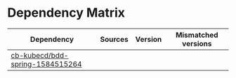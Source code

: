 # Dependency Matrix

Dependency | Sources | Version | Mismatched versions
---------- | ------- | ------- | -------------------
[cb-kubecd/bdd-spring-1584515264](https://github.com/cb-kubecd/bdd-spring-1584515264.git) |  | []() | 
